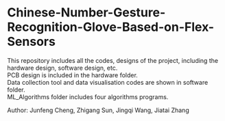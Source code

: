 # Chinese-Number-Gesture-Recognition-Glove-Based-on-Flex-Sensors

This repository includes all the codes, designs of the project, including the hardware design, software design, etc.  
PCB design is included in the hardware folder.  
Data collection tool and data visualisation codes are shown in software folder.  
ML_Algorithms folder includes four algorithms programs.  
  
Author: Junfeng Cheng, Zhigang Sun, Jingqi Wang, Jiatai Zhang
